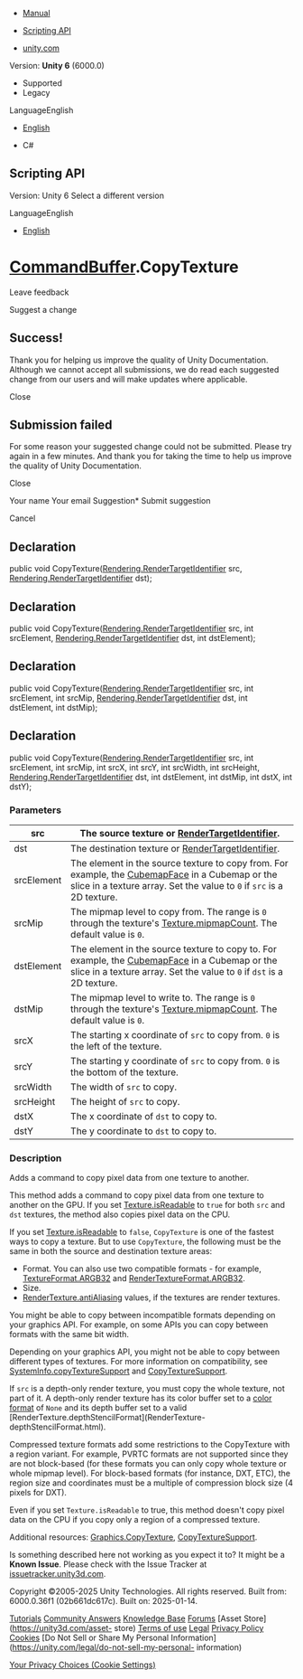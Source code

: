 [ ]()

  * [Manual](../Manual/index.html)
  * [Scripting API](../ScriptReference/index.html)

  * [unity.com](https://unity.com/)

Version: **Unity 6** (6000.0)

  * Supported
  * Legacy

LanguageEnglish

  * [English]()

  * C#

[ ](https://docs.unity3d.com)

## Scripting API

Version: Unity 6 Select a different version

LanguageEnglish

  * [English]()

#  [CommandBuffer](Rendering.CommandBuffer.html).CopyTexture

Leave feedback

Suggest a change

## Success!

Thank you for helping us improve the quality of Unity Documentation. Although
we cannot accept all submissions, we do read each suggested change from our
users and will make updates where applicable.

Close

## Submission failed

For some reason your suggested change could not be submitted. Please <a>try
again</a> in a few minutes. And thank you for taking the time to help us
improve the quality of Unity Documentation.

Close

Your name Your email Suggestion* Submit suggestion

Cancel

[ ]()

## Declaration

public void
CopyTexture([Rendering.RenderTargetIdentifier](Rendering.RenderTargetIdentifier.html)
src, [Rendering.RenderTargetIdentifier](Rendering.RenderTargetIdentifier.html)
dst);

## Declaration

public void
CopyTexture([Rendering.RenderTargetIdentifier](Rendering.RenderTargetIdentifier.html)
src, int srcElement,
[Rendering.RenderTargetIdentifier](Rendering.RenderTargetIdentifier.html) dst,
int dstElement);

## Declaration

public void
CopyTexture([Rendering.RenderTargetIdentifier](Rendering.RenderTargetIdentifier.html)
src, int srcElement, int srcMip,
[Rendering.RenderTargetIdentifier](Rendering.RenderTargetIdentifier.html) dst,
int dstElement, int dstMip);

## Declaration

public void
CopyTexture([Rendering.RenderTargetIdentifier](Rendering.RenderTargetIdentifier.html)
src, int srcElement, int srcMip, int srcX, int srcY, int srcWidth, int
srcHeight,
[Rendering.RenderTargetIdentifier](Rendering.RenderTargetIdentifier.html) dst,
int dstElement, int dstMip, int dstX, int dstY);

### Parameters

src | The source texture or [RenderTargetIdentifier](Rendering.RenderTargetIdentifier.html).  
---|---  
dst | The destination texture or [RenderTargetIdentifier](Rendering.RenderTargetIdentifier.html).  
srcElement | The element in the source texture to copy from. For example, the [CubemapFace](CubemapFace.html) in a Cubemap or the slice in a texture array. Set the value to `0` if `src` is a 2D texture.  
srcMip | The mipmap level to copy from. The range is `0` through the texture's [Texture.mipmapCount](Texture-mipmapCount.html). The default value is `0`.  
dstElement | The element in the source texture to copy to. For example, the [CubemapFace](CubemapFace.html) in a Cubemap or the slice in a texture array. Set the value to `0` if `dst` is a 2D texture.  
dstMip | The mipmap level to write to. The range is `0` through the texture's [Texture.mipmapCount](Texture-mipmapCount.html). The default value is `0`.  
srcX | The starting x coordinate of `src` to copy from. `0` is the left of the texture.  
srcY | The starting y coordinate of `src` to copy from. `0` is the bottom of the texture.  
srcWidth | The width of `src` to copy.  
srcHeight | The height of `src` to copy.  
dstX | The x coordinate of `dst` to copy to.  
dstY | The y coordinate to `dst` to copy to.  
  
### Description

Adds a command to copy pixel data from one texture to another.

This method adds a command to copy pixel data from one texture to another on
the GPU. If you set [Texture.isReadable](Texture-isReadable.html) to `true`
for both `src` and `dst` textures, the method also copies pixel data on the
CPU.  
  
If you set [Texture.isReadable](Texture-isReadable.html) to `false`,
`CopyTexture` is one of the fastest ways to copy a texture. But to use
`CopyTexture`, the following must be the same in both the source and
destination texture areas:

  * Format. You can also use two compatible formats - for example, [TextureFormat.ARGB32](TextureFormat.ARGB32.html) and [RenderTextureFormat.ARGB32](RenderTextureFormat.ARGB32.html).
  * Size.
  * [RenderTexture.antiAliasing](RenderTexture-antiAliasing.html) values, if the textures are render textures.

You might be able to copy between incompatible formats depending on your
graphics API. For example, on some APIs you can copy between formats with the
same bit width.  
  
Depending on your graphics API, you might not be able to copy between
different types of textures. For more information on compatibility, see
[SystemInfo.copyTextureSupport](SystemInfo-copyTextureSupport.html) and
[CopyTextureSupport](Rendering.CopyTextureSupport.html).  
  
If `src` is a depth-only render texture, you must copy the whole texture, not
part of it. A depth-only render texture has its color buffer set to a [color
format](RenderTexture-graphicsFormat.html) of `None` and its depth buffer set
to a valid [RenderTexture.depthStencilFormat](RenderTexture-
depthStencilFormat.html).  
  
Compressed texture formats add some restrictions to the CopyTexture with a
region variant. For example, PVRTC formats are not supported since they are
not block-based (for these formats you can only copy whole texture or whole
mipmap level). For block-based formats (for instance, DXT, ETC), the region
size and coordinates must be a multiple of compression block size (4 pixels
for DXT).  
  
Even if you set `Texture.isReadable` to true, this method doesn't copy pixel
data on the CPU if you copy only a region of a compressed texture.  
  
Additional resources: [Graphics.CopyTexture](Graphics.CopyTexture.html),
[CopyTextureSupport](Rendering.CopyTextureSupport.html).

Is something described here not working as you expect it to? It might be a
**Known Issue**. Please check with the Issue Tracker at
[issuetracker.unity3d.com](https://issuetracker.unity3d.com).

Copyright ©2005-2025 Unity Technologies. All rights reserved. Built from:
6000.0.36f1 (02b661dc617c). Built on: 2025-01-14.

[Tutorials](https://unity3d.com/learn) [Community
Answers](https://answers.unity3d.com) [Knowledge
Base](https://support.unity3d.com/hc/en-us)
[Forums](https://forum.unity3d.com) [Asset Store](https://unity3d.com/asset-
store) [Terms of use](https://docs.unity3d.com/Manual/TermsOfUse.html)
[Legal](https://unity.com/legal) [Privacy
Policy](https://unity.com/legal/privacy-policy)
[Cookies](https://unity.com/legal/cookie-policy) [Do Not Sell or Share My
Personal Information](https://unity.com/legal/do-not-sell-my-personal-
information)

[Your Privacy Choices (Cookie Settings)](javascript:void\(0\);)

